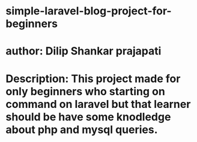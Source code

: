 # simple-laravel-blog-project-for-beginners
# author: Dilip Shankar prajapati
# Description: This project made for only beginners who starting on command on laravel but that learner should be have some knodledge about php and mysql queries.